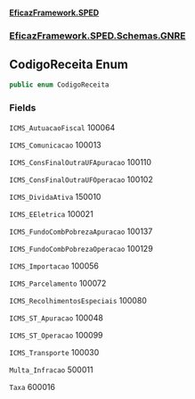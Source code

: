 #### [EficazFramework.SPED](EficazFrameworkSPED.md 'EficazFramework SPED')
### [EficazFramework.SPED.Schemas.GNRE](EficazFramework.SPED.Schemas.GNRE.md 'EficazFramework.SPED.Schemas.GNRE')

## CodigoReceita Enum

```csharp
public enum CodigoReceita
```
### Fields

<a name='EficazFramework.SPED.Schemas.GNRE.CodigoReceita.ICMS_AutuacaoFiscal'></a>

`ICMS_AutuacaoFiscal` 100064

<a name='EficazFramework.SPED.Schemas.GNRE.CodigoReceita.ICMS_Comunicacao'></a>

`ICMS_Comunicacao` 100013

<a name='EficazFramework.SPED.Schemas.GNRE.CodigoReceita.ICMS_ConsFinalOutraUFApuracao'></a>

`ICMS_ConsFinalOutraUFApuracao` 100110

<a name='EficazFramework.SPED.Schemas.GNRE.CodigoReceita.ICMS_ConsFinalOutraUFOperacao'></a>

`ICMS_ConsFinalOutraUFOperacao` 100102

<a name='EficazFramework.SPED.Schemas.GNRE.CodigoReceita.ICMS_DividaAtiva'></a>

`ICMS_DividaAtiva` 150010

<a name='EficazFramework.SPED.Schemas.GNRE.CodigoReceita.ICMS_EEletrica'></a>

`ICMS_EEletrica` 100021

<a name='EficazFramework.SPED.Schemas.GNRE.CodigoReceita.ICMS_FundoCombPobrezaApuracao'></a>

`ICMS_FundoCombPobrezaApuracao` 100137

<a name='EficazFramework.SPED.Schemas.GNRE.CodigoReceita.ICMS_FundoCombPobrezaOperacao'></a>

`ICMS_FundoCombPobrezaOperacao` 100129

<a name='EficazFramework.SPED.Schemas.GNRE.CodigoReceita.ICMS_Importacao'></a>

`ICMS_Importacao` 100056

<a name='EficazFramework.SPED.Schemas.GNRE.CodigoReceita.ICMS_Parcelamento'></a>

`ICMS_Parcelamento` 100072

<a name='EficazFramework.SPED.Schemas.GNRE.CodigoReceita.ICMS_RecolhimentosEspeciais'></a>

`ICMS_RecolhimentosEspeciais` 100080

<a name='EficazFramework.SPED.Schemas.GNRE.CodigoReceita.ICMS_ST_Apuracao'></a>

`ICMS_ST_Apuracao` 100048

<a name='EficazFramework.SPED.Schemas.GNRE.CodigoReceita.ICMS_ST_Operacao'></a>

`ICMS_ST_Operacao` 100099

<a name='EficazFramework.SPED.Schemas.GNRE.CodigoReceita.ICMS_Transporte'></a>

`ICMS_Transporte` 100030

<a name='EficazFramework.SPED.Schemas.GNRE.CodigoReceita.Multa_Infracao'></a>

`Multa_Infracao` 500011

<a name='EficazFramework.SPED.Schemas.GNRE.CodigoReceita.Taxa'></a>

`Taxa` 600016